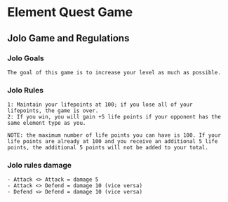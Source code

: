 # Element Quest Game

## Jolo Game and Regulations 


### Jolo Goals
    The goal of this game is to increase your level as much as possible.
### Jolo Rules
    1: Maintain your lifepoints at 100; if you lose all of your lifepoints, the game is over.
    2: If you win, you will gain +5 life points if your opponent has the same element type as you.
    
    NOTE: the maximum number of life points you can have is 100. If your life points are already at 100 and you receive an additional 5 life points, the additional 5 points will not be added to your total.
### Jolo rules damage
    - Attack <> Attack = damage 5 
    - Attack <> Defend = damage 10 (vice versa) 
    - Defend <> Defend = damage 10 (vice versa) 
       